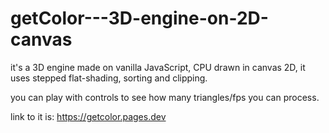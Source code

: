 # getColor---3D-engine-on-2D-canvas
it's a 3D engine made on vanilla JavaScript, CPU drawn in canvas 2D, it uses stepped flat-shading, sorting and clipping.

you can play with controls to see how many triangles/fps you can process.

link to it is:
https://getcolor.pages.dev

